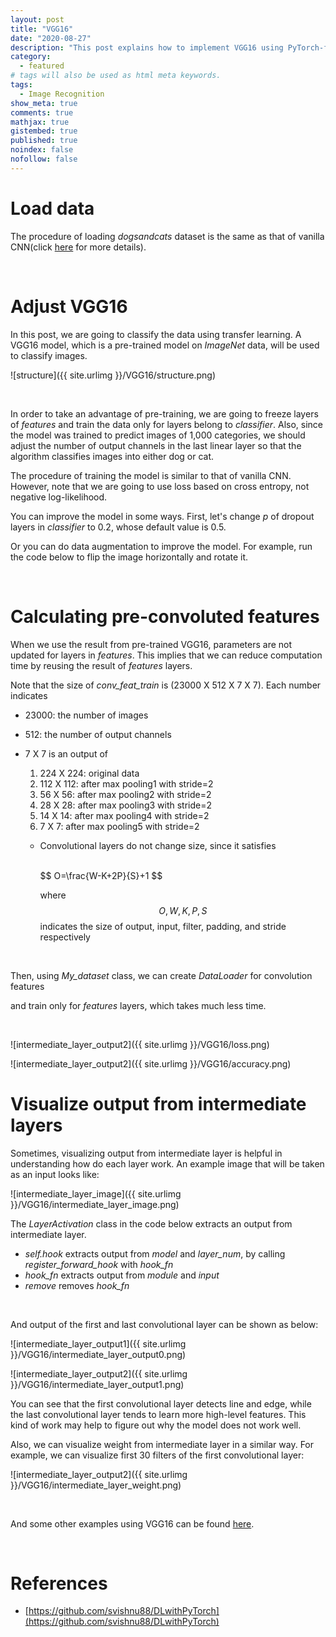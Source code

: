 ```yaml
---
layout: post
title: "VGG16"
date: "2020-08-27"
description: "This post explains how to implement VGG16 using PyTorch-from adjusting model for the data to visualizing the output from intermediate layer using dogsandcats dataset."
category: 
  - featured
# tags will also be used as html meta keywords.
tags:
  - Image Recognition
show_meta: true
comments: true
mathjax: true
gistembed: true
published: true
noindex: false
nofollow: false
---
```


# Load data

The procedure of loading *dogsandcats* dataset is the same as that of vanilla CNN(click [here](https://github.com/ykkim123/Data_Science/blob/master/Vanilla_CNN/Vanilla_CNN-dogsandcats1.ipynb) for more details).

<code data-gist-id="aa03324b1c7d86bb83fbd2c7d0267d43" data-gist-file="VGG16-dogsandcats.py" data-gist-line="36,41-45,50-52"></code>

<br>

# Adjust VGG16

In this post, we are going to classify the data using transfer learning. A VGG16 model, which is a pre-trained model on *ImageNet* data, will be used to classify images.

![structure]({{ site.urlimg }}/VGG16/structure.png)

<br>

In order to take an advantage of pre-training, we are going to freeze layers of *features* and train the data only for layers belong to *classifier*. Also, since the model was trained to predict images of 1,000 categories, we should adjust the number of output channels in the last linear layer so that the algorithm classifies images into either dog or cat.

<code data-gist-id="aa03324b1c7d86bb83fbd2c7d0267d43" data-gist-file="VGG16-dogsandcats.py" data-gist-line="62,68-72"></code>

The procedure of training the model is similar to that of vanilla CNN. However, note that we are going to use loss based on cross entropy, not negative log-likelihood.

<code data-gist-id="aa03324b1c7d86bb83fbd2c7d0267d43" data-gist-file="VGG16-dogsandcats.py" data-gist-line="78-107, 112-114,119-130"></code>

You can improve the model in some ways. First, let's change *p* of dropout layers in *classifier* to 0.2, whose default value is 0.5.

<code data-gist-id="aa03324b1c7d86bb83fbd2c7d0267d43" data-gist-file="VGG16-dogsandcats.py" data-gist-line="156-158"></code>

Or you can do data augmentation to improve the model. For example, run the code below to flip the image horizontally and rotate it.

<code data-gist-id="aa03324b1c7d86bb83fbd2c7d0267d43" data-gist-file="VGG16-dogsandcats.py" data-gist-line="218-221"></code>

<br>

# Calculating pre-convoluted features

When we use the result from pre-trained VGG16, parameters are not updated for layers in *features*. This implies that we can reduce computation time by reusing the result of *features* layers.  

<code data-gist-id="aa03324b1c7d86bb83fbd2c7d0267d43" data-gist-file="VGG16-dogsandcats.py" data-gist-line="276-288,293-295"></code>

Note that the size of *conv_feat_train* is (23000 X 512 X 7 X 7). Each number indicates

- 23000: the number of images

- 512: the number of output channels

- 7 X 7 is an output of

  1. 224 X 224: original data
  2. 112 X 112: after max pooling1 with stride=2
  3. 56 X 56: after max pooling2 with stride=2
  4. 28 X 28: after max pooling3 with stride=2
  5. 14 X 14: after max pooling4 with stride=2
  6. 7 X 7: after max pooling5 with stride=2

  - Convolutional layers do not change size, since it satisfies

    <br>
    $$
    O=\frac{W-K+2P}{S}+1
    $$
    <br>
    
    where 
    $$
    O,W,K,P,S
    $$
     indicates the size of output, input, filter, padding, and stride respectively

<br>

Then, using *My_dataset* class, we can create *DataLoader* for convolution features

<code data-gist-id="aa03324b1c7d86bb83fbd2c7d0267d43" data-gist-file="VGG16-dogsandcats.py" data-gist-line="308-317,322-324,329-331"></code>

and train only for *features* layers, which takes much less time.

<code data-gist-id="aa03324b1c7d86bb83fbd2c7d0267d43" data-gist-file="VGG16-dogsandcats.py" data-gist-line="337-366,371-382"></code>

<br>

![intermediate_layer_output2]({{ site.urlimg }}/VGG16/loss.png)

![intermediate_layer_output2]({{ site.urlimg }}/VGG16/accuracy.png)

# Visualize output from intermediate layers

Sometimes, visualizing output from intermediate layer is helpful in understanding how do each layer work. An example image that will be taken as an input looks like:

![intermediate_layer_image]({{ site.urlimg }}/VGG16/intermediate_layer_image.png)

The *LayerActivation* class in the code below extracts an output from intermediate layer.

<code data-gist-id="aa03324b1c7d86bb83fbd2c7d0267d43" data-gist-file="VGG16-dogsandcats.py" data-gist-line="440-450"></code>

- *self.hook* extracts output from *model* and *layer_num*, by calling *register_forward_hook* with *hook_fn*
- *hook_fn* extracts output from *module* and *input*
- *remove* removes *hook_fn*

<br>

And output of the first and last convolutional layer can be shown as below:

![intermediate_layer_output1]({{ site.urlimg }}/VGG16/intermediate_layer_output0.png)

![intermediate_layer_output2]({{ site.urlimg }}/VGG16/intermediate_layer_output1.png)

You can see that the first convolutional layer detects line and edge, while the last convolutional layer tends to learn more high-level features. This kind of work may help to figure out why the model does not work well. 

Also, we can visualize weight from intermediate layer in a similar way. For example, we can visualize first 30 filters of the first convolutional layer:

![intermediate_layer_output2]({{ site.urlimg }}/VGG16/intermediate_layer_weight.png)

<br>

And some other examples using VGG16 can be found [here](https://github.com/ykkim123/Data_Science/tree/master/VGG16).

<br>

# References

- [https://github.com/svishnu88/DLwithPyTorch](https://github.com/svishnu88/DLwithPyTorch)